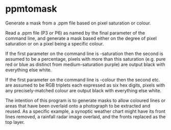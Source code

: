# ppmtomask
Generate a mask from a .ppm file based on pixel saturation or colour.

Read a .ppm file (P3 or P6) as named by the final parameter of the command line, and generate a mask based either on the degree of pixel saturation or on a pixel being a specific colour.

If the first parameter on the command line is -saturation then the second is assumed to be a percentage, pixels with more than this saturation (e.g. pure red or blue as distinct from medium-saturation purple) are output black with everything else white.

If the first parameter on the command line is -colour then the second etc. are assumed to be RGB triplets each expressed as six hex digits, pixels with any precisely-matched colour are output black with everything else white.

The intention of this program is to generate masks to allow coloured lines or areas that have been overlaid onto a photograph to be extracted and reused. As a specific example, a synoptic weather chart might have its front lines removed, a rainfall radar image overlaid, and the fronts replaced as the top layer.
